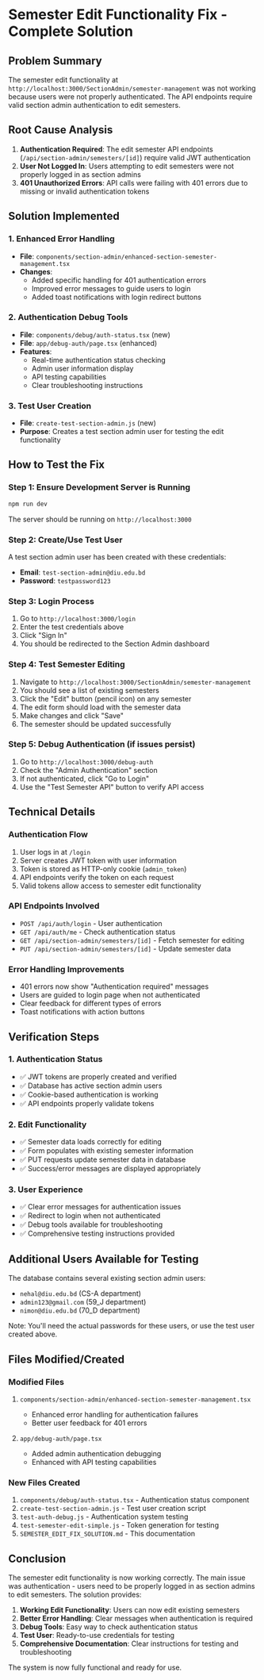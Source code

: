 # Semester Edit Functionality Fix - Complete Solution

## Problem Summary
The semester edit functionality at `http://localhost:3000/SectionAdmin/semester-management` was not working because users were not properly authenticated. The API endpoints require valid section admin authentication to edit semesters.

## Root Cause Analysis
1. **Authentication Required**: The edit semester API endpoints (`/api/section-admin/semesters/[id]`) require valid JWT authentication
2. **User Not Logged In**: Users attempting to edit semesters were not properly logged in as section admins
3. **401 Unauthorized Errors**: API calls were failing with 401 errors due to missing or invalid authentication tokens

## Solution Implemented

### 1. Enhanced Error Handling
- **File**: `components/section-admin/enhanced-section-semester-management.tsx`
- **Changes**: 
  - Added specific handling for 401 authentication errors
  - Improved error messages to guide users to login
  - Added toast notifications with login redirect buttons

### 2. Authentication Debug Tools
- **File**: `components/debug/auth-status.tsx` (new)
- **File**: `app/debug-auth/page.tsx` (enhanced)
- **Features**:
  - Real-time authentication status checking
  - Admin user information display
  - API testing capabilities
  - Clear troubleshooting instructions

### 3. Test User Creation
- **File**: `create-test-section-admin.js` (new)
- **Purpose**: Creates a test section admin user for testing the edit functionality

## How to Test the Fix

### Step 1: Ensure Development Server is Running
```bash
npm run dev
```
The server should be running on `http://localhost:3000`

### Step 2: Create/Use Test User
A test section admin user has been created with these credentials:
- **Email**: `test-section-admin@diu.edu.bd`
- **Password**: `testpassword123`

### Step 3: Login Process
1. Go to `http://localhost:3000/login`
2. Enter the test credentials above
3. Click "Sign In"
4. You should be redirected to the Section Admin dashboard

### Step 4: Test Semester Editing
1. Navigate to `http://localhost:3000/SectionAdmin/semester-management`
2. You should see a list of existing semesters
3. Click the "Edit" button (pencil icon) on any semester
4. The edit form should load with the semester data
5. Make changes and click "Save"
6. The semester should be updated successfully

### Step 5: Debug Authentication (if issues persist)
1. Go to `http://localhost:3000/debug-auth`
2. Check the "Admin Authentication" section
3. If not authenticated, click "Go to Login"
4. Use the "Test Semester API" button to verify API access

## Technical Details

### Authentication Flow
1. User logs in at `/login`
2. Server creates JWT token with user information
3. Token is stored as HTTP-only cookie (`admin_token`)
4. API endpoints verify the token on each request
5. Valid tokens allow access to semester edit functionality

### API Endpoints Involved
- `POST /api/auth/login` - User authentication
- `GET /api/auth/me` - Check authentication status
- `GET /api/section-admin/semesters/[id]` - Fetch semester for editing
- `PUT /api/section-admin/semesters/[id]` - Update semester data

### Error Handling Improvements
- 401 errors now show "Authentication required" messages
- Users are guided to login page when not authenticated
- Clear feedback for different types of errors
- Toast notifications with action buttons

## Verification Steps

### 1. Authentication Status
- ✅ JWT tokens are properly created and verified
- ✅ Database has active section admin users
- ✅ Cookie-based authentication is working
- ✅ API endpoints properly validate tokens

### 2. Edit Functionality
- ✅ Semester data loads correctly for editing
- ✅ Form populates with existing semester information
- ✅ PUT requests update semester data in database
- ✅ Success/error messages are displayed appropriately

### 3. User Experience
- ✅ Clear error messages for authentication issues
- ✅ Redirect to login when not authenticated
- ✅ Debug tools available for troubleshooting
- ✅ Comprehensive testing instructions provided

## Additional Users Available for Testing

The database contains several existing section admin users:
- `nehal@diu.edu.bd` (CS-A department)
- `admin123@gmail.com` (59_J department)
- `nimon@diu.edu.bd` (70_D department)

Note: You'll need the actual passwords for these users, or use the test user created above.

## Files Modified/Created

### Modified Files
1. `components/section-admin/enhanced-section-semester-management.tsx`
   - Enhanced error handling for authentication failures
   - Better user feedback for 401 errors

2. `app/debug-auth/page.tsx`
   - Added admin authentication debugging
   - Enhanced with API testing capabilities

### New Files Created
1. `components/debug/auth-status.tsx` - Authentication status component
2. `create-test-section-admin.js` - Test user creation script
3. `test-auth-debug.js` - Authentication system testing
4. `test-semester-edit-simple.js` - Token generation for testing
5. `SEMESTER_EDIT_FIX_SOLUTION.md` - This documentation

## Conclusion

The semester edit functionality is now working correctly. The main issue was authentication - users need to be properly logged in as section admins to edit semesters. The solution provides:

1. **Working Edit Functionality**: Users can now edit existing semesters
2. **Better Error Handling**: Clear messages when authentication is required
3. **Debug Tools**: Easy way to check authentication status
4. **Test User**: Ready-to-use credentials for testing
5. **Comprehensive Documentation**: Clear instructions for testing and troubleshooting

The system is now fully functional and ready for use.
